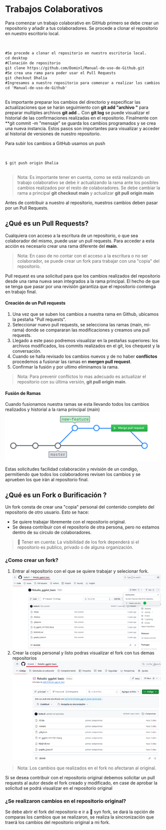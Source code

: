 # Trabajos Colaborativos  
Para comenzar un trabajo colaborativo en GitHub primero se debe crear un repositorio y añadir a tus colaboradores. 
Se procede a clonar el repositorio en nuestro escritorio local.
<pre> 
<code class="language-bash">
#Se procede a clonar el repositorio en nuestro escritorio local.  
cd desktop
#Clonación de repositorio 
git clone https://github.com/Dominl/Manual-de-uso-de-Github.git 
#Se crea una rama para poder usar el Pull Requests
git checkout Dhalia
#Ingresamos a nuestro repositorio para comenzar a realizar los cambios
cd 'Manual-de-uso-de-Github'
</code>  
</pre>
Es importante preparar los cambios del directorio y especificar las actualizaciones que se harán seguimiento con **git add  "archivo "** para preparar multiples archivos **git add .**.
Con **git log** se puede visualizar el historial de las confirmaciones realizadas en el repositorio.
Finalmente con **git commit -m "mensaje" se guarda los cambios programados  y se crea una nueva instancia.
Estos pasos son importantes para visualizar y acceder al historial de versiones de nuestro repositorio.

Para subir los cambios a GitHub usamos un push
<pre>  
<code class="language-bash">
$ git push origin Dhalia
</code>  
</pre>
> Nota: Es importante tener en cuenta, como se está realizando un trabajo colaborativo se debe ir actualizando la rama ante los posibles cambios realizados por el resto de colaboradores. Se debe cambiar la rama a principal **git checkout main** y actualizar **git pull origin main**

Antes de contribuir a nuestro al repositorio, nuestros cambios deben pasar por un Pull Requests.
## ¿Qué es un Pull Requests?
Cualquiera con acceso a la escritura de un repositorio, o que sea colaborador del mismo, puede usar un pull requests. Para acceder a esta acción es necesario crear una rama diferente del **main**.
> Nota: En caso de no contar con el acceso a la escritura o no ser colaborador, se puede crear un fork para trabajar con una "copia" del repositorio.

Pull request es una solicitud para que los cambios realizados del repositorio desde una rama nueva sean integrados a la rama principal. El hecho de que se tenga que pasar por una revisión garantiza que el repositorio contenga en trabajo final.
#### Creación de un Pull requests
1. Una vez que se suben los cambios a nuestra rama en Github, ubicamos la pestaña "Pull requests".
2. Seleccionar nuevo pull requests, se selecciona las ramas (main, mi-rama)  donde se compararan las modificaciones y creamos una pull requests.
3. Llegado a este paso podremos visualizar en la pestañas superiores: los archivos modificados, los commits realizados en el git, los chequest y la conversación.
4. Cuando se halla revisado los cambios nuevos y de no haber **conflictos** procedemos a fusionar las ramas en **mergen pull request**. 
5. Confirmar la fusión y por ultimo eliminamos la rama.
> Nota: Para prevenir conflictos lo mas adecuado es actualizar el repositorio con su última versión, **git pull origin main**.
#### Fusión de Ramas
Cuando fusionamos nuestra ramas se esta llevando todos los cambios realizados y historial a la rama principal (main)
![Fusión de ramas](https://github.com/Dominl/Manual-de-uso-de-Github/blob/main/Manual/Imagenes/fusionramas.png) 

Estas solicitudes facilidad colaboración y revisión de un condigo, permitiendo que todos los colaboradores revisen los cambios y se aprueben los que irán al repositorio final.
## ¿Qué es un Fork o Burificación ?
Un fork consta de crear una "copia" personal del contenido completo del repositorio de otro usuario.
Esto se hace:
* Se quiere trabajar libremente con el repositorio original.
* Se desea contribuir con el repositorio de otra persona, pero no estamos dentro de su circulo de colaboradores.
> :eyes: Tener en cuenta: La visibilidad de los fork dependerá si el repositorio es publico, privado o de alguna organización.
### ¿Como crear un fork?
1. Entrar al repositorio con el que se quiere trabajar y selecionar fork.
![Fusión ramas](https://github.com/Dominl/Manual-de-uso-de-Github/blob/main/Manual/Imagenes/Fork1.png)
2. Crear la copia personal y listo podras visualizar el fork con tus demas repositorios
![Fusión ramas](https://github.com/Dominl/Manual-de-uso-de-Github/blob/main/Manual/Imagenes/Fork2.png)

> Nota: Los cambios que realizados en el fork no afectaran al original. 

Si se desea contribuir con el repositorio original debemos solicitar un pull requests al autor desde el fork creado y modificado, en case de aprobar la solicitud se podrá visualizar en el repositorio original

### ¿Se realizaron cambios en el repositorio original?

Se debe abrir el fork del repositorio e ir a :arrows_counterclockwise: syn fork, se dará la opción de comparas los cambios que se realizaron, se realiza la sincronización que traerá los cambios del repositorio original a mi fork.

